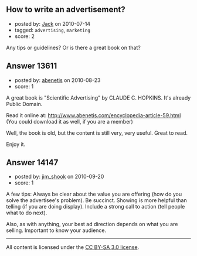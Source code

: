 ## How to write an advertisement?

- posted by: [Jack](https://stackexchange.com/users/-1/3751-jack) on 2010-07-14
- tagged: `advertising`, `marketing`
- score: 2

Any tips or guidelines? Or is there a great book on that?


## Answer 13611

- posted by: [abenetis](https://stackexchange.com/users/-1/3397-abenetis) on 2010-08-23
- score: 1

A great book is "Scientific Advertising" by CLAUDE C. HOPKINS. 
It's already Public Domain.

Read it online at: http://www.abenetis.com/encyclopedia-article-59.html
(You could download it as well, if you are a member)

Well, the book is old, but the content is still very, very useful.
Great to read.

Enjoy it.


## Answer 14147

- posted by: [jim_shook](https://stackexchange.com/users/-1/3477-jim-shook) on 2010-09-20
- score: 1

A few tips: Always be clear about the value you are offering (how do you solve the advertisee's problem). Be succinct. Showing is more helpful than telling (if you are doing display). Include a strong call to action (tell people what to do next). 

Also, as with anything, your best ad direction depends on what you are selling. Important to know your audience.



---

All content is licensed under the [CC BY-SA 3.0 license](https://creativecommons.org/licenses/by-sa/3.0/).
